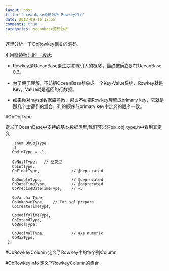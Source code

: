 ```yaml
---
layout: post
title: "oceanbase源码分析-Rowkey相关"
date: 2013-09-16 12:55
comments: true
categories: oceanbase源码分析
---
```


这里分析一下ObRowkey相关的源码.

引用[晓楚师兄的
一段话](http://blog.csdn.net/maray/article/details/9731113 " OceanBase里面的rowkey是什么概念，是由哪些要素构成的？"):

* Rowkey是OceanBase诞生之初就引入的概念，最终被确立是在OceanBase 0.3。

* 为了便于理解，不妨把OceanBase想象成一个Key-Value系统，Rowkey就是Key，Value就是返回的行数据。

* 如果你对mysql数据库熟悉，那么不妨把Rowkey理解成primary key，它就是那几个主键列的组合，列的顺序与primary key中定义的顺序一致。


#ObObjType
	
定义了OceanBase中支持的基本数据类型,我们可以在ob_obj_type.h中看到其定义

		enum ObObjType
		{
       ObMinType = -1,
 
       ObNullType,   // 空类型
       ObIntType,
       ObFloatType,              // @deprecated
 
       ObDoubleType,             // @deprecated
       ObDateTimeType,           // @deprecated
       ObPreciseDateTimeType,    // =5
 
       ObVarcharType,
       ObUnknownType,    // For sql prepare
       ObCreateTimeType,
 
       ObModifyTimeType,
       ObExtendType,
       ObBoolType,
 
       ObDecimalType,            // aka numeric
       ObMaxType,
     };



#ObRowkeyColumn
定义了RowKey中的每个列Column


#ObRowkeyInfo
定义了RowkeyColumn的集合
